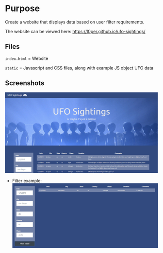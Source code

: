# Purpose
Create a website that displays data based on user filter requirements.

The website can be viewed here: https://l0per.github.io/ufo-sightings/

## Files
`index.html` = Website

`static` = Javascript and CSS files, along with example JS object UFO data

## Screenshots
![top](https://github.com/L0per/javascript_ufo-tracker/blob/master/images/page_top.PNG?raw=true)

* Filter example:
![filter](https://github.com/L0per/javascript_ufo-tracker/blob/master/images/search.PNG?raw=true)
